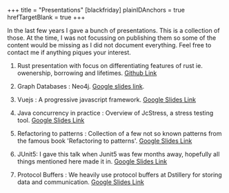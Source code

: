 +++
title = "Presentations"
[blackfriday]
  plainIDAnchors = true
  hrefTargetBlank = true
+++

In the last few years I gave a bunch of presentations. This is a collection of those. At the time, I was not focussing on publishing them so some of the content would be missing as I did not document everything. Feel free to contact me if anything piques your interest. 

1) Rust presentation with focus on differentiating features of rust ie. owenership, borrowing and lifetimes. [Github Link][1]

2) Graph Databases : Neo4j. [Google slides link][2].

3) Vuejs : A progressive javascript framework. [Google Slides Link][3]

4) Java concurrency in practice : Overview of JcStress, a stress testing tool. [Google Slides Link][4] 

5) Refactoring to patterns : Collection of a few not so known patterns from the famous book 'Refactoring to patterns'. [Google Slides Link][5]

6) JUnit5: I gave this talk when Junit5 was few months away, hopefully all things mentioned here made it in. [Google Slides Link][6]

7) Protocol Buffers : We heavily use protocol buffers at Dstillery for storing data and communication. [Google Slides Link][7]

[7]:https://docs.google.com/presentation/d/1tYRUxE2GQusxrCJutKbdiWgYp_hB2VKtJ7Ex1dHWnzE/present?usp=sharing


[6]: https://docs.google.com/presentation/d/1JbkyrxoB96dIpHuQcXTMzVCfgNktzra6V2kIMCxHbkw/present?usp=sharing



[5]:https://docs.google.com/presentation/d/1php34hklzqOxB4Y21Hn-LFJha0Mq0q-qkNonhIQcW5Y/present?usp=sharing


[4]:https://docs.google.com/presentation/d/1Bqz9vHjyaKSmJJ8kS59Df9GEtQTTmr4G5uGYB_6zpp0/present?usp=sharing

[3]:
https://docs.google.com/presentation/d/1PBTH-umcJmwkMGuxNINT-8PTYbvAKogNyd-p157WySc/present?usp=sharing

[2]:https://docs.google.com/presentation/d/1NzoUtIi3ORyRcGSP3lICClJSpqcS3o2wdf5PFMVuRtg/present#slide=id.g253f086920_2_47

[1]: https://prashantkhurana.github.io/rust-presentation

